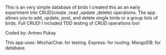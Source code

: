 This is an very simple database of birds I created this as an early experiment into CRUD(create ,read ,update ,delete) operations.  The app allows you to add, update, post, and delete single birds or a group lists of birds. Full CRUD! I included TDD testing of CRUD operations too!

Coded by:
Antreo Pukay

This app uses:
Mocha/Chai: for testing.
Express: for routing.
MongoDB: for database.
